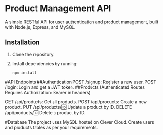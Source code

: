 # Product Management API

A simple RESTful API for user authentication and product management, built with Node.js, Express, and MySQL.

## Installation

1. Clone the repository.
2. Install dependencies by running:

   ```bash
   npm install

#API Endpoints
##Authentication
POST /signup: Register a new user.
POST /login: Login and get a JWT token.
##Products
(Authenticated Routes: Requires Authorization: Bearer <token> in headers)

GET /api/products: Get all products.
POST /api/products: Create a new product.
PUT /api/products/:id: Update a product by ID.
DELETE /api/products/:id: Delete a product by ID.

#Database
The project uses MySQL hosted on Clever Cloud. Create users and products tables as per your requirements.

